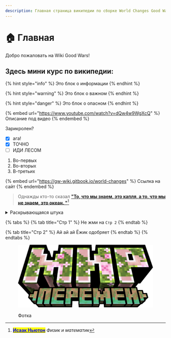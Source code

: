 ```yaml
---
description: Главная страница википедии по сборке World Changes Good Wars
---
```


# 🏠 Главная

Добро пожаловать на Wiki Good Wars!

## Здесь мини курс по википедии:

{% hint style="info" %}
Это блок о информации
{% endhint %}

{% hint style="warning" %}
Это блок о важном
{% endhint %}

{% hint style="danger" %}
Это блок о опасном
{% endhint %}

{% embed url="https://www.youtube.com/watch?v=dQw4w9WgXcQ" %}
Описание под видео
{% endembed %}

Зарикролен?

* [x] ага!
* [x] ТОЧНО
* [ ] ИДИ ЛЕСОМ

1. Во-первых&#x20;
2. Во-вторых
3. В-третьих

{% embed url="https://gw-wiki.gitbook.io/world-changes" %}
Ссылка на сайт
{% endembed %}

> Однажды кто-то сказал [**"То, что мы знаем, это капля, а то, что мы не знаем, это океан. "**](#user-content-fn-1)[^1]

<details>

<summary>Раскрывающаяся штука</summary>

ОПА РАСКРЫЛАСЬ

</details>

{% tabs %}
{% tab title="Стр 1" %}
Не жми на `Стр 2`
{% endtab %}

{% tab title="Стр 2" %}
Ай ай ай Ёжик одобряет
{% endtab %}
{% endtabs %}

<figure><img src=".gitbook/assets/МИР_ПЕРЕМЕНv3.png" alt=""><figcaption><p>Фотка</p></figcaption></figure>



[^1]: [<mark style="color:blue;">**Исаак Ньютон**</mark>](https://ru.wikipedia.org/wiki/%D0%9D%D1%8C%D1%8E%D1%82%D0%BE%D0%BD,\_%D0%98%D1%81%D0%B0%D0%B0%D0%BA) _Физик и математик_
